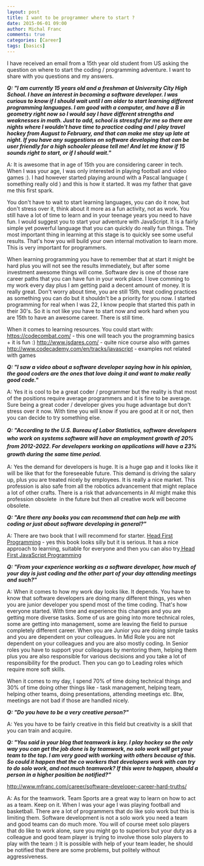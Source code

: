 ```yaml
---
layout: post
title: I want to be programmer where to start ?
date: 2015-06-01 09:00
author: Michal Franc
comments: true
categories: [Career]
tags: [basics]
---
```

I have received an email from a 15th year old student from US asking the question on where to start the coding / programming adventure. I want to share with you questions and my answers.

<em><strong>Q: "I am currently 15 years old and a freshman at University City High School. I have an interest in becoming a software developer. I was curious to know if I should wait until I am older to start learning different programming languages. I am good with a computer, and have a B in geometry right now so I would say I have different strengths and weaknesses in math. Just to add, school is stressful for me so there are nights where I wouldn't have time to practice coding and I play travel hockey from August to February, and that can make me stay up late at night. If you have any suggestions on software developing that can be user friendly for a high schooler please tell me! And let me know if 15 sounds right to start, or if I should wait."</strong></em>

A: It is awesome that in age of 15th you are considering career in tech. When I was your age, I was only interested in playing football and video games :). I had however started playing around with a Pascal language ( something really old ) and this is how it started. It was my father that gave me this first spark.

You don't have to wait to start learning languages, you can do it now, but don't stress over it, think about it more as a fun activity, not as work. You still have a lot of time to learn and in your teenage years you need to have fun. I would suggest you to start your adventure with JavaScript. It is a fairly simple yet powerful language that you can quickly do really fun things. The most important thing in learning at this stage is to quickly see some useful results. That's how you will build your own internal motivation to learn more. This is very important for programmers.

When learning programming you have to remember that at start it might be hard plus you will not see the results immediately, but after some investment awesome things will come. Software dev is one of those rare career paths that you can have fun in your work place. I love comming to my work every day plus I am getting paid a decent amount of money. It is really great.
Don't worry about time, you are still 15th, treat coding practices as something you can do but it shouldn't be a priority for you now. I started programming for real when I was 22, I know people that started this path in their 30's. So it is not like you have to start now and work hard when you are 15th to have an awesome career. There is still time.

When it comes to learning resources.
You could start with:
<a href="https://codecombat.com/ ">https://codecombat.com/</a> - this one will teach you the programming basics + it is fun :)
<a href="http://www.jsdares.com/">http://www.jsdares.com/</a> - quite nice course also with games
<a href="http://www.codecademy.com/en/tracks/javascript">http://www.codecademy.com/en/tracks/javascript</a> - examples not related with games

<strong><em>Q: "I saw a video about a software developer saying how in his opinion, the good coders are the ones that love doing it and want to make really good code."</em></strong>

A: Yes it is cool to be a great coder / programmer but the reality is that most of the positions require average programmers and it is fine to be average. Sure being a great coder / developer gives you huge advantage but don't stress over it now. With time you will know if you are good at it or not, then you can decide to try something else.

<em style="line-height: 1.5;"><strong>Q: "According to the U.S. Bureau of Labor Statistics, software developers who work on systems software will have an employment growth of 20% from 2012-2022. For developers working on applications will have a 23% growth during the same time period.</strong></em>

A: Yes the demand for developers is huge. It is a huge gap and it looks like it will be like that for the foreseeable future. This demand is driving the salary up, plus you are treated nicely by employees. It is really a nice market. This profession is also safe from all the robotics advancement that might replace a lot of other crafts. There is a risk that advancements in AI might make this profession obsolete  in the future but then all creative work will become obsolete.

<em><strong>Q: "Are there any books you can recommend that can help me with coding or just about software developing in general?"</strong></em>

A: There are two book that I will recommend for starter. <a href="http://shop.oreilly.com/product/9780596802387.do?CMP=ILC-hf1st">Head First Programming</a> - yes this book looks silly but it is serious. It has a nice approach to learning, suitable for everyone and then you can also try<a href=" http://www.amazon.com/Head-First-JavaScript-Programming-Freeman/dp/144934013X"> Head First JavaScript Programming</a>

<em><strong>Q: "From your experience working as a software developer, how much of your day is just coding and the other part of your day attending meetings and such?"</strong></em>

A: When it comes to how my work day looks like. It depends. You have to know that software developers are doing many different things, yes when you are junior developer you spend most of the time coding. That's how everyone started. With time and experience this changes and you are getting more diverse tasks. Some of us are going into more technical roles, some are getting into management, some are leaving the field to pursue completely different career. When you are Junior you are doing simple tasks and you are dependent on your colleagues. In Mid Role you are not dependent on your colleagues and you are also mostly coding. In Senior roles you have to support your colleagues by mentoring them, helping them plus you are also responsible for various decisions and you take a lot of responsibility for the product. Then you can go to Leading roles which require more soft skills.

When it comes to my day, I spend 70% of time doing technical things and 30% of time doing other things like - task management, helping team, helping other teams, doing presentations, attending meetings etc. Btw, meetings are not bad if those are handled nicely.

<em><strong>Q: "Do you have to be a very creative person?"</strong></em>

A: Yes you have to be fairly creative in this field but creativity is a skill that you can train and acquire.

<em><strong>Q: "You said in your blog that teamwork is key. I play hockey so the only way you can get the job done is by teamwork, no solo work will get your team to the top. I am very good with working with others because of this. So could it happen that the co workers that developers work with can try to do solo work, and not much teamwork? If this were to happen, should a person in a higher position be notified?"</strong></em>

<a href="http://www.mfranc.com/career/software-developer-career-hard-truths/">http://www.mfranc.com/career/software-developer-career-hard-truths/</a>

A: As for the teamwork. Team Sports are a great way to learn on how to act as a team. Keep on it. When I was your age I was playing football and basketball. There are a lot of programmers that do like solo work but this is limiting them. Software development is not a solo work you need a team and good teams can do much more. You will of course meet solo players that do like to work alone, sure you might go to superiors but your duty as a colleague and good team player is trying to involve those solo players to play with the team :) It is possible with help of your team leader, he should be notified that there are some problems, but politely without aggressiveness.

